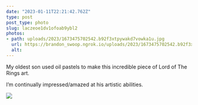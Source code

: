 ```yaml
---
date: "2023-01-11T22:21:42.762Z"
type: post 
post_type: photo
slug: laczeoe1dv1ofoab9ybl2
photos: 
- path: uploads/2023/1673475702542.b92f3xtpywakd7vowka1u.jpg
  url: https://brandon_swoop.ngrok.io/uploads/2023/1673475702542.b92f3xtpywakd7vowka1u.jpg
  alt: 
---
```

My oldest son used oil pastels to make this incredible piece of Lord of The Rings art. 

I’m continually impressed/amazed at his artistic abilities. 

![](/uploads/2023/1673475702542.b92f3xtpywakd7vowka1u.jpg)
